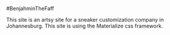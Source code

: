 #BenjahminTheFaff

This site is an artsy site for a sneaker customization company in Johannesburg. This site is using the Materialize css framework.